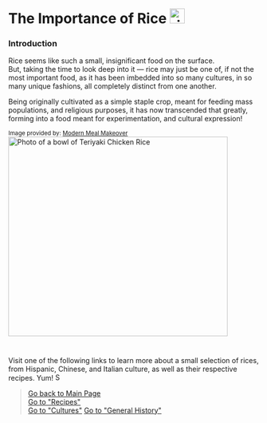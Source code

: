 # The Importance of Rice <img src="https://i.pinimg.com/564x/4c/0e/df/4c0edf5c95f6592fddbb54f48868a8f8.jpg" alt="rice bowl logo" width="30" height="30">

### Introduction  
Rice seems like such a small, insignificant food on the surface.  
But, taking the time to look deep into it — rice may just be one of, if not the most important food, as it has been imbedded into so many cultures, in so many unique fashions, all completely distinct from one another.

Being originally cultivated as a simple staple crop, meant for feeding mass populations, and religious purposes, it has now transcended that greatly, forming into a food meant for experimentation, and cultural expression!

<sub>Image provided by: [Modern Meal Makeover](https://modernmealmakeover.com/teriyaki-chicken/)</sub>  
<img src="https://modernmealmakeover.com/wp-content/uploads/2020/10/IMG_6548-4.jpg" alt="Photo of a bowl of Teriyaki Chicken Rice" width="440" height="400">

#
Visit one of the following links to learn more about a small selection of rices, from Hispanic, Chinese, and Italian culture, as well as their respective recipes. Yum! <img src="https://cdn.creazilla.com/icons/3196742/emoji-smile-icon-lg.png" alt="Smiley Face Emoji" width="15" height="15">

> [Go back to Main Page](../rice.md)  
> [Go to "Recipes"](../Recipes/Recipe_Selection.md)  
> [Go to "Cultures"](../Cultures/Culture_Selection.md)
> [Go to "General History"](../General/Used.md)

